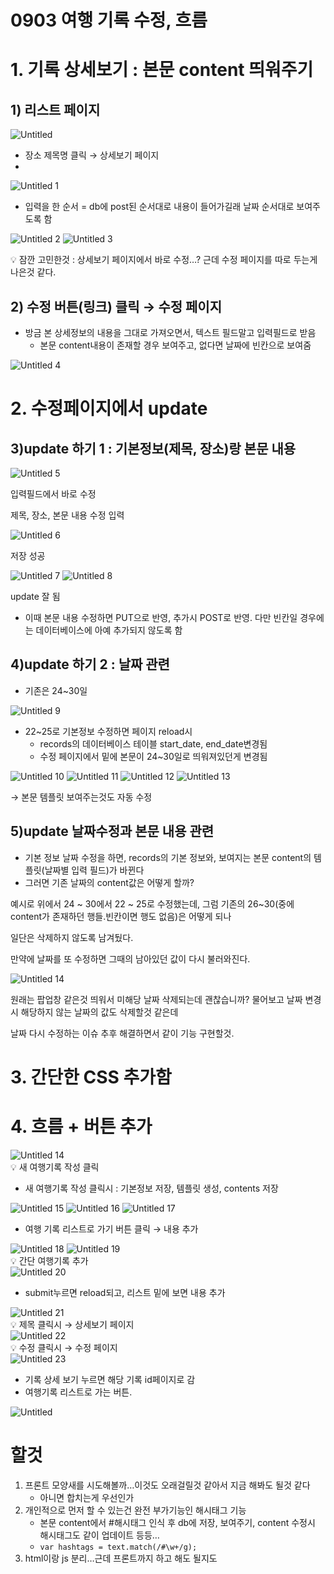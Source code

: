 # 0903 여행 기록 수정, 흐름

# 1. 기록 상세보기 : 본문 content 띄워주기

## 1) 리스트 페이지

<img src="https://github.com/minjiKim87/SpringAWS_Study/assets/68892132/86b40436-33cc-40e5-a8b6-3d3ef18f11ed.png" alt="Untitled">


- 장소 제목명 클릭 → 상세보기 페이지
- 
<img src="https://github.com/minjiKim87/SpringAWS_Study/assets/68892132/25d43e53-b964-47e6-86b0-e941ed276cb1.png" alt="Untitled 1">


- 입력을 한 순서 = db에 post된 순서대로 내용이 들어가길래 날짜 순서대로 보여주도록 함

<img src="https://github.com/minjiKim87/SpringAWS_Study/assets/68892132/b7fea4bf-0c25-4c2c-9128-7d542e472a86.png" alt="Untitled 2">


<img src="https://github.com/minjiKim87/SpringAWS_Study/assets/68892132/8e09e08f-0a65-42da-beff-36e41ca4f5aa.png" alt="Untitled 3">

<aside>
    
💡 잠깐 고민한것 : 상세보기 페이지에서 바로 수정…? 근데 수정 페이지를 따로 두는게 나은것 같다.

</aside>

## 2) 수정 버튼(링크) 클릭 → 수정 페이지

- 방금 본 상세정보의 내용을 그대로 가져오면서, 텍스트 필드말고 입력필드로 받음
    - 본문 content내용이 존재할 경우 보여주고, 없다면 날짜에 빈칸으로 보여줌

<img src="https://github.com/minjiKim87/SpringAWS_Study/assets/68892132/92f104ca-b8a3-46b4-ae8c-6c7fdf3a345f.png" alt="Untitled 4">


# 2. 수정페이지에서 update

## 3)update 하기 1 : 기본정보(제목, 장소)랑 본문 내용

<img src="https://github.com/minjiKim87/SpringAWS_Study/assets/68892132/396e7708-e3c5-4023-8900-29ceb9aa0d58.png" alt="Untitled 5">


입력필드에서 바로 수정 

제목, 장소, 본문 내용 수정 입력

<img src="https://github.com/minjiKim87/SpringAWS_Study/assets/68892132/d3210ae5-c2bb-43ce-a69d-f91a198325b9.png" alt="Untitled 6">


저장 성공

<img src="https://github.com/minjiKim87/SpringAWS_Study/assets/68892132/91f19310-ec37-4172-afac-3eb7ea144624.png" alt="Untitled 7">

<img src="https://github.com/minjiKim87/SpringAWS_Study/assets/68892132/a2acf341-298c-40d5-a69f-d5637765ae6a.png" alt="Untitled 8">

update 잘 됨

- 이때 본문 내용 수정하면 PUT으로 반영, 추가시 POST로 반영. 다만 빈칸일 경우에는 데이터베이스에 아예 추가되지 않도록 함

## 4)update 하기 2 : 날짜 관련

- 기존은 24~30일

<img src="https://github.com/minjiKim87/SpringAWS_Study/assets/68892132/24f1fb5f-583d-4045-8ac2-c6ffc0a5b5aa.png" alt="Untitled 9">

- 22~25로 기본정보 수정하면 페이지 reload시
    - records의 데이터베이스 테이블 start_date, end_date변경됨
    - 수정 페이지에서 밑에 본문이 24~30일로 띄워져있던게 변경됨

<img src="https://github.com/minjiKim87/SpringAWS_Study/assets/68892132/6dd1cbcd-b3db-41ad-b4e8-23a8a32e5249.png" alt="Untitled 10">

<img src="https://github.com/minjiKim87/SpringAWS_Study/assets/68892132/5096774a-892e-490f-a8f3-401e2d2bb090.png" alt="Untitled 11">

<img src="https://github.com/minjiKim87/SpringAWS_Study/assets/68892132/4164d3a0-9f6f-48da-a2a1-fd26a1bf2594.png" alt="Untitled 12">


<img src="https://github.com/minjiKim87/SpringAWS_Study/assets/68892132/8a3408f9-f3c2-44f2-836d-0354c983ec1c.png" alt="Untitled 13">

→ 본문 템플릿 보여주는것도 자동 수정

## 5)update 날짜수정과 본문 내용 관련

- 기본 정보 날짜 수정을 하면, records의 기본 정보와, 보여지는 본문 content의 템플릿(날짜별 입력 필드)가 바뀐다
- 그러면 기존 날짜의 content값은 어떻게 할까?

예시로 위에서 24 ~ 30에서 22 ~ 25로 수정했는데, 그럼 기존의 26~30(중에 content가 존재하던 행들.빈칸이면 행도 없음)은 어떻게 되나

일단은 삭제하지 않도록 남겨뒀다.

만약에 날짜를 또 수정하면 그때의 남아있던 값이 다시 불러와진다.

<img src="https://github.com/minjiKim87/SpringAWS_Study/assets/68892132/acfb8007-8966-4f72-b901-794232298200.png" alt="Untitled 14">

원래는 팝업창 같은것 띄워서 미해당 날짜 삭제되는데 괜찮습니까? 물어보고 날짜 변경시 해당하지 않는 날짜의 값도 삭제할것 같은데 

날짜 다시 수정하는 이슈 추후 해결하면서 같이 기능 구현할것.

# 3. 간단한 CSS 추가함

# 4. 흐름 + 버튼 추가
<img src="https://github.com/minjiKim87/SpringAWS_Study/assets/68892132/4372611b-9242-4a21-ba64-7f428ded0941.png" alt="Untitled 14">


<aside>
💡 새 여행기록 작성 클릭

</aside>

- 새 여행기록 작성 클릭시 : 기본정보 저장, 템플릿 생성, contents 저장

<img src="https://github.com/minjiKim87/SpringAWS_Study/assets/68892132/2b53befc-1b4d-432a-a63b-673a0c3620b0.png" alt="Untitled 15">

<img src="https://github.com/minjiKim87/SpringAWS_Study/assets/68892132/6ed329f0-e1b6-45b1-9abe-8028818e12ff.png" alt="Untitled 16">

<img src="https://github.com/minjiKim87/SpringAWS_Study/assets/68892132/2a1891a5-f2fb-4f1d-ad3d-6f9fae5e9010.png" alt="Untitled 17">

- 여행 기록 리스트로 가기 버튼 클릭 → 내용 추가

<img src="https://github.com/minjiKim87/SpringAWS_Study/assets/68892132/dd9e6d64-65ea-4dcd-a1c9-6d792aa29379.png" alt="Untitled 18">

<img src="https://github.com/minjiKim87/SpringAWS_Study/assets/68892132/4a4b2824-3732-4737-85d0-699dee89da72.png" alt="Untitled 19">

<aside>
💡 간단 여행기록 추가

</aside>

<img src="https://github.com/minjiKim87/SpringAWS_Study/assets/68892132/826051e5-93fd-4bb9-88de-abe052637c30.png" alt="Untitled 20">

- submit누르면 reload되고, 리스트 밑에 보면 내용 추가

<img src="https://github.com/minjiKim87/SpringAWS_Study/assets/68892132/640c5f4a-6180-47f1-b741-0d4eabb3a0d3.png" alt="Untitled 21">

<aside>
💡 제목 클릭시 → 상세보기 페이지

</aside>

<img src="https://github.com/minjiKim87/SpringAWS_Study/assets/68892132/fa4de826-e0a9-47ff-8ca9-e4d319471568.png" alt="Untitled 22">
<aside>
💡 수정 클릭시 → 수정 페이지

</aside>

<img src="https://github.com/minjiKim87/SpringAWS_Study/assets/68892132/8745703c-4133-4133-b14b-98b08dfbcefd.png" alt="Untitled 23">

- 기록 상세 보기 누르면 해당 기록 id페이지로 감
- 여행기록 리스트로 가는 버튼.

![Untitled](0903%20%E1%84%8B%E1%85%A7%E1%84%92%E1%85%A2%E1%86%BC%20%E1%84%80%E1%85%B5%E1%84%85%E1%85%A9%E1%86%A8%20%E1%84%89%E1%85%AE%E1%84%8C%E1%85%A5%E1%86%BC,%20%E1%84%92%E1%85%B3%E1%84%85%E1%85%B3%E1%86%B7%2038a6417f2c3a4d989a77d23e0cb300e4/Untitled%2023.png)

# 할것

1. 프론트 모양새를 시도해볼까…이것도 오래걸릴것 같아서 지금 해봐도  될것 같다
    - 아니면 합치는게 우선인가
2. 개인적으로 먼저 할 수 있는건 완전 부가기능인 해시태그 기능
    - 본문 content에서 #해시태그 인식 후 db에 저장, 보여주기, content 수정시 해시태그도 같이 업데이트 등등…
    - `var hashtags = text.match(/#\w+/g);`
3. html이랑 js 분리…근데 프론트까지 하고 해도 될지도
